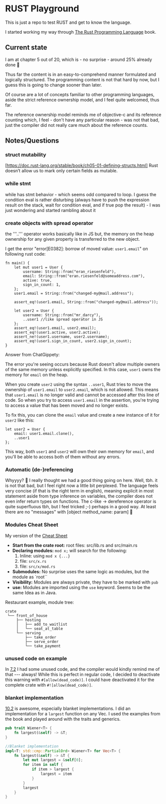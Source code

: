 # RUST Playground

This is just a repo to test RUST and get to know the language.

I started working my way through [The Rust Programming Language](https://doc.rust-lang.org/stable/book/) book.

## Current state

I am at chapter 5 out of 20, which is - no surprise - around 25% already done 🙂

Thus far the content is in an easy-to-comprehend manner formulated and logically structured. The programming content is not that hard by now, but I guess this is going to change sooner than later.

Of course are a lot of concepts familiar to other programming languages, aside the strict reference ownership model, and I feel quite welcomed, thus far.

The reference ownership model reminds me of objective-c and its reference counting which, I feel - don't have any particular reason - was not that bad, just the compiler did not really care much about the reference counts.

## Notes/Questions

### struct mutability

[https://doc.rust-lang.org/stable/book/ch05-01-defining-structs.html]
Rust doesn’t allow us to mark only certain fields as mutable.

### while stmt

while has stmt behavior - which seems odd compared to loop. I guess the condition eval is rather disturbing (always have to push the expression result on the stack, wait for condition eval, and if true pop the result) - I was just wondering and started rambling about it

### create objects with spread operator

the '''..''' operator works basically like in JS but, the memory on the heap ownership for any given property is transferred to the new object.

I get the error "error[E0382]: borrow of moved value: `user1.email`" on following rust code:

```
fn main() {
    let mut user1 = User {
        username: String::from("eran_riesenfeld"),
        email: String::from("eran.riesenfeld@someaddress.com"),
        active: true,
        sign_in_count: 1,
    };
    user1.email = String::from("changed-my@mail.address");

    assert_eq!(user1.email, String::from("changed-my@mail.address"));

    let user2 = User {
        username: String::from("mr_darcy"),
        ..user1 //like spread operator in JS
    };
    assert_eq!(user1.email, user2.email);
    assert_eq!(user1.active, user2.active);
    assert_ne!(user1.username, user2.username);
    assert_eq!(user1.sign_in_count, user2.sign_in_count);
}
```

Answer from ChatGippety:

The error you're seeing occurs because Rust doesn't allow multiple owners of the same memory unless explicitly specified. In this case, `user1` owns the memory for `email` on the heap.

When you create `user2` using the syntax `..user1`, Rust tries to move the ownership of `user1.email` to `user2.email`, which is not allowed. This means that `user1.email` is no longer valid and cannot be accessed after this line of code. So when you try to access `user1.email` in the assertion, you're trying to access a value that has been moved and no longer exists.

To fix this, you can clone the `email` value and create a new instance of it for `user2` like this:

```
let user2 = User {
    email: user1.email.clone(),
    ..user1
};
```

This way, both `user1` and `user2` will own their own memory for `email`, and you'll be able to access both of them without any errors.

### Automatic (de-)referencing

Whyyyy? 🥺 I really thought we had a good thing going on here. Well, tbh. it is not that bad, but I feel right now a little bit perplexed. The language feels very concise (if that is the right term in english), meaning explicit in most statement aside from type inference on variables, the compiler does not even infer return types on functions. The c-like -> dereference operator is quite superfluous tbh, but I feel tricked ;-) perhaps in a good way. At least there are no "messages" with [object method_name: param] 🙂

### Modules Cheat Sheet

My version of the [Cheat Sheet](https://doc.rust-lang.org/stable/book/ch07-02-defining-modules-to-control-scope-and-privacy.html)

- **Start from the crate root:** root files: src/lib.rs and src/main.rs
- **Declaring modules:** `mod x;` will search for the following:
  1. Inline: using `mod x {...} `
  1. file: `src/x.rs`
  1. file: `src/x/mod.rs`
- **Submodules:** No surprise uses the same logic as modules, but the module as `root``
- **Visibility:** Modules are always private, they have to be marked with `pub`
- **use:** Modules are imported using the `use` keyword. Seems to be the same Idea as in Java.

Restaurant example, module tree:

```
crate
 └── front_of_house
     ├── hosting
     │   ├── add_to_waitlist
     │   └── seat_at_table
     └── serving
         ├── take_order
         ├── serve_order
         └── take_payment
```

### unused code on example

In [7.2](https://doc.rust-lang.org/stable/book/ch07-02-defining-modules-to-control-scope-and-privacy.html) I had some unused code, and the compiler would kindly remind me of that --- always!
While this is perfect in regular code, I decided to deactivate this warning with `#[allow(dead_code)]`. I could have deactivated it for the complete crate with `#![allow(dead_code)]`.

### blanket implementation

[10.2](https://doc.rust-lang.org/stable/book/ch10-02-traits.html) is awesome, especially blanket implementations. I did an implementation for a `largest` function on any Vec. I used the examples from the book and played around with the traits and generics.

```rust
pub trait Wiener<T> {
    fn largest(&self) -> &T;
}

//Blanket implementation
impl<T: std::cmp::PartialOrd> Wiener<T> for Vec<T> {
    fn largest(&self) -> &T {
        let mut largest = &self[0];
        for item in self {
            if item > largest {
                largest = item
            }
        }
        largest
    }
}
```
